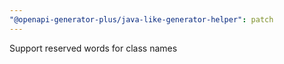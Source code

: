 ```yaml
---
"@openapi-generator-plus/java-like-generator-helper": patch
---
```


Support reserved words for class names
